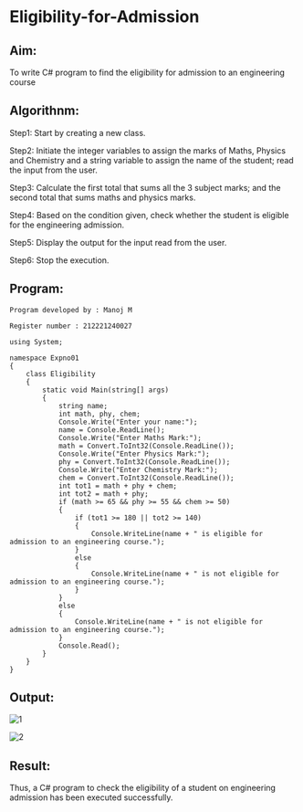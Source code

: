 # Eligibility-for-Admission

## Aim:
To write C# program to find the eligibility for admission to an engineering course

## Algorithnm:
Step1:
Start by creating a new class.

Step2:
Initiate the integer variables to assign the marks of Maths, Physics and Chemistry and a string variable to assign the name of the student; read the input from the user.

Step3:
Calculate the first total that sums all the 3 subject marks; and the second total that sums maths and physics marks.

Step4:
Based on the condition given, check whether the student is eligible for the engineering admission.

Step5:
Display the output for the input read from the user.

Step6:
Stop the execution.

## Program:
~~~
Program developed by : Manoj M

Register number : 212221240027

using System;

namespace Expno01
{
    class Eligibility
    {
        static void Main(string[] args)
        {
            string name;
            int math, phy, chem;
            Console.Write("Enter your name:");
            name = Console.ReadLine();
            Console.Write("Enter Maths Mark:");
            math = Convert.ToInt32(Console.ReadLine());
            Console.Write("Enter Physics Mark:");
            phy = Convert.ToInt32(Console.ReadLine());
            Console.Write("Enter Chemistry Mark:");
            chem = Convert.ToInt32(Console.ReadLine());
            int tot1 = math + phy + chem;
            int tot2 = math + phy;
            if (math >= 65 && phy >= 55 && chem >= 50)
            {
                if (tot1 >= 180 || tot2 >= 140)
                {
                    Console.WriteLine(name + " is eligible for admission to an engineering course.");
                }
                else
                {
                    Console.WriteLine(name + " is not eligible for admission to an engineering course.");
                }
            }
            else
            {
                Console.WriteLine(name + " is not eligible for admission to an engineering course.");
            }
            Console.Read();
        }
    }
}
~~~



## Output:


![1](https://github.com/Manoj21500566/Eligibility-for-Admission/assets/94588708/4df3b5bf-9276-4973-95bb-ca99cc71d851)



![2](https://github.com/Manoj21500566/Eligibility-for-Admission/assets/94588708/838b915f-5fba-4513-b35d-fda725b3613f)


## Result:
Thus, a C# program to check the eligibility of a student on engineering admission has been executed successfully.


